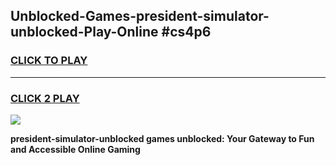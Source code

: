
## Unblocked-Games-president-simulator-unblocked-Play-Online #cs4p6
<h3>
<a href="https://news.freeplayer.one?title=president-simulator-unblocked&ref=3">CLICK TO PLAY</a></h3>
<hr>

<h3>
<a href="https://news.freeplayer.one?title=president-simulator-unblocked&ref=3">CLICK 2 PLAY</a>
  
</h3>

<a href="https://news.freeplayer.one?title=president-simulator-unblocked&ref=3"><img src="https://clearcache.store/games.png"></a>


**president-simulator-unblocked games unblocked: Your Gateway to Fun and Accessible Online Gaming**
